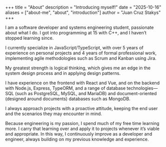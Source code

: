 +++
title = "About"
description = "Introducing myself!"
date = "2025-10-16"
aliases = ["about-me", "about", "introduction"]
author = "Juan Cruz Stakys"
+++

I am a software developer and systems engineering student, passionate about what I do. I got into programming at 15 with C++, and I haven’t stopped learning since.

I currently specialize in JavaScript/TypeScript, with over 5 years of experience on personal projects and 4 years of formal professional work, implementing agile methodologies such as Scrum and Kanban using Jira.

My greatest strength is logical thinking, which gives me an edge in the system design process and in applying design patterns.

I have experience on the frontend with React and Vue, and on the backend with Node.js, Express, TypeORM, and a range of database technologies—SQL (such as PostgreSQL, MySQL, and MariaDB) and document-oriented (designed around documents) databases such as MongoDB.

I always approach projects with a proactive attitude, keeping the end user and the scenarios they may encounter in mind.

Because engineering is my passion, I spend much of my free time learning more. I carry that learning over and apply it to projects whenever it’s viable and appropriate. In this way, I continuously improve as a developer and engineer, always building on my previous knowledge and experience.
